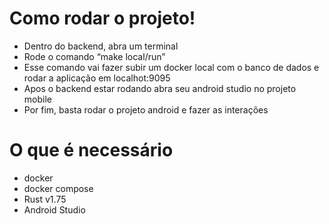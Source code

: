 # Como rodar o projeto!
- Dentro do backend, abra um terminal
- Rode o comando “make local/run”
- Esse comando vai fazer subir um docker local com o banco de dados e rodar a
aplicação em localhot:9095
- Apos o backend estar rodando abra seu android studio no projeto mobile
- Por fim, basta rodar o projeto android e fazer as interações

# O que é necessário
- docker
- docker compose
- Rust v1.75
- Android Studio